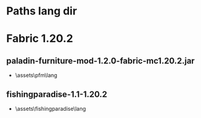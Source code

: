 # Paths lang dir

# Fabric 1.20.2

## paladin-furniture-mod-1.2.0-fabric-mc1.20.2.jar
+ \assets\pfm\lang

## fishingparadise-1.1-1.20.2
+ \assets\fishingparadise\lang